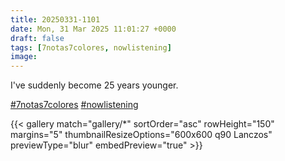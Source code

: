 ```yaml
---
title: 20250331-1101
date: Mon, 31 Mar 2025 11:01:27 +0000
draft: false
tags: [7notas7colores, nowlistening]
image: 
---
```


I've suddenly become 25 years younger.

[#7notas7colores](https://mastodon.bofhers.es/tags/7notas7colores) [#nowlistening](https://mastodon.bofhers.es/tags/nowlistening)

{{< gallery match="gallery/*" sortOrder="asc" rowHeight="150" margins="5" thumbnailResizeOptions="600x600 q90 Lanczos" previewType="blur" embedPreview="true" >}}

